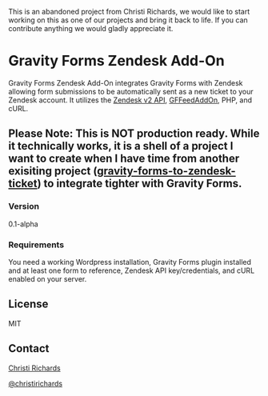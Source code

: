 This is an abandoned project from Christi Richards, we would like to start working on this as one of our projects and bring it back to life. If you can contribute anything we would gladly appreciate it. 


# Gravity Forms Zendesk Add-On

Gravity Forms Zendesk Add-On integrates Gravity Forms with Zendesk allowing form submissions to be automatically sent as a new ticket to your Zendesk account.  It utilizes the [Zendesk v2 API](https://developer.zendesk.com/rest_api/docs/core/introduction), [GFFeedAddOn](http://www.gravityhelp.com/documentation/gravity-forms/extending-gravity-forms/add-on-framework/gffeedaddon/), PHP, and cURL.

## Please Note:  This is NOT production ready.  While it technically works, it is a shell of a project I want to create when I have time from another exisiting project ([gravity-forms-to-zendesk-ticket](https://github.com/christirichards/gravity-forms-to-zendesk-ticket)) to integrate tighter with Gravity Forms.

### Version

0.1-alpha

### Requirements

You need a working Wordpress installation, Gravity Forms plugin installed and at least one form to reference, Zendesk API key/credentials, and cURL enabled on your server.

License
----

MIT

Contact
----

[Christi Richards](http://www.christirichards.com)

[@christirichards](http://twitter.com/christirichards)
